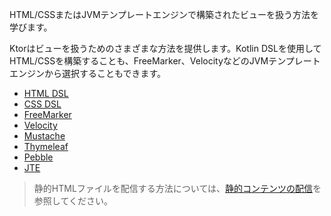 [//]: # (title: テンプレート)

<link-summary>HTML/CSSまたはJVMテンプレートエンジンで構築されたビューを扱う方法を学びます。</link-summary>

Ktorはビューを扱うためのさまざまな方法を提供します。Kotlin DSLを使用してHTML/CSSを構築することも、FreeMarker、VelocityなどのJVMテンプレートエンジンから選択することもできます。
* [HTML DSL](server-html-dsl.md)
* [CSS DSL](server-css-dsl.md)
* [FreeMarker](server-freemarker.md)
* [Velocity](server-velocity.md)
* [Mustache](server-mustache.md)
* [Thymeleaf](server-thymeleaf.md)
* [Pebble](server-pebble.md)
* [JTE](server-jte.md)

> 静的HTMLファイルを配信する方法については、[静的コンテンツの配信](server-static-content.md)を参照してください。